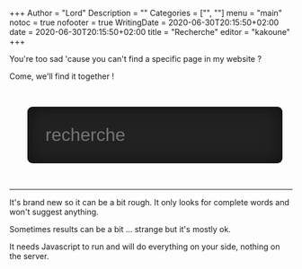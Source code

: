 +++
Author = "Lord"
Description = ""
Categories = ["", ""]
menu = "main"
notoc = true
nofooter = true
WritingDate = 2020-06-30T20:15:50+02:00
date = 2020-06-30T20:15:50+02:00
title = "Recherche"
editor = "kakoune"
+++
<section class="ideas">
<article>
You're too sad 'cause you can't find a specific page in my website ?

Come, we'll find it together !

 <script type="module">
    import { search, default as init } from 'https://lord.re/js/tinysearch_engine.js';
    window.search = search;

    async function run() {
      await init('https://lord.re/js/tinysearch_engine_bg.en.wasm');
    }

    run();
  </script>

  <script>
    function doSearch() {
      let value = document.getElementById("recherche").value;
      const arr = search(value, 21);
      let ul = document.getElementById("results");
      ul.innerHTML = "";

      for (i = 0; i < arr.length; i++) {
        var li = document.createElement("li");

        let elem = arr[i];
        let elemlink = document.createElement('a');
        elemlink.innerHTML = elem[0];
        elemlink.setAttribute('href', elem[1]);
        li.appendChild(elemlink);

        ul.appendChild(li);
      }
    }
  </script>

  <input type="text" id="recherche" onkeyup="doSearch()" style="margin:1em;padding:1em;font-size:2rem;background-color:#222;color:#ddd;border-radius:0.3em;border:none;width:90%;box-shadow:inset 0 0 1em #111;" placeholder="recherche">
  <ul id="results">
  </ul>

-------------

It's brand new so it can be a bit rough.
It only looks for complete words and won't suggest anything.

Sometimes results can be a bit … strange but it's mostly ok.

It needs Javascript to run and will do everything on your side, nothing on the server.

</article>
</section>
